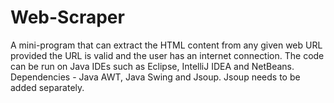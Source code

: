 # Web-Scraper
A mini-program that can extract the HTML content from any given web URL provided the URL is valid and the user has an internet connection. The code can be run on Java IDEs such as Eclipse, IntelliJ IDEA and NetBeans.
Dependencies - Java AWT, Java Swing and Jsoup. Jsoup needs to be added separately.
